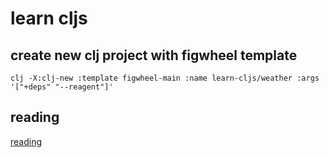 # learn cljs
## create new clj project with figwheel template
```shell
clj -X:clj-new :template figwheel-main :name learn-cljs/weather :args '["+deps" "--reagent"]'
```
## reading
[reading](https://www.learn-clojurescript.com/section-1/lesson-6-receiving-rapid-feedback-with-figwheel/)
